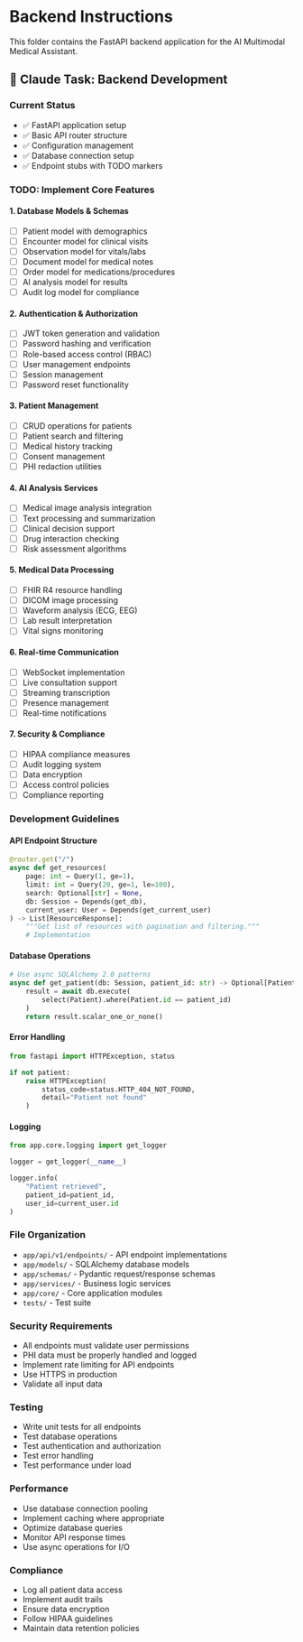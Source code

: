 # Backend Instructions

This folder contains the FastAPI backend application for the AI Multimodal Medical Assistant.

## 🎯 Claude Task: Backend Development

### Current Status
- ✅ FastAPI application setup
- ✅ Basic API router structure
- ✅ Configuration management
- ✅ Database connection setup
- ✅ Endpoint stubs with TODO markers

### TODO: Implement Core Features

#### 1. Database Models & Schemas
- [ ] Patient model with demographics
- [ ] Encounter model for clinical visits
- [ ] Observation model for vitals/labs
- [ ] Document model for medical notes
- [ ] Order model for medications/procedures
- [ ] AI analysis model for results
- [ ] Audit log model for compliance

#### 2. Authentication & Authorization
- [ ] JWT token generation and validation
- [ ] Password hashing and verification
- [ ] Role-based access control (RBAC)
- [ ] User management endpoints
- [ ] Session management
- [ ] Password reset functionality

#### 3. Patient Management
- [ ] CRUD operations for patients
- [ ] Patient search and filtering
- [ ] Medical history tracking
- [ ] Consent management
- [ ] PHI redaction utilities

#### 4. AI Analysis Services
- [ ] Medical image analysis integration
- [ ] Text processing and summarization
- [ ] Clinical decision support
- [ ] Drug interaction checking
- [ ] Risk assessment algorithms

#### 5. Medical Data Processing
- [ ] FHIR R4 resource handling
- [ ] DICOM image processing
- [ ] Waveform analysis (ECG, EEG)
- [ ] Lab result interpretation
- [ ] Vital signs monitoring

#### 6. Real-time Communication
- [ ] WebSocket implementation
- [ ] Live consultation support
- [ ] Streaming transcription
- [ ] Presence management
- [ ] Real-time notifications

#### 7. Security & Compliance
- [ ] HIPAA compliance measures
- [ ] Audit logging system
- [ ] Data encryption
- [ ] Access control policies
- [ ] Compliance reporting

### Development Guidelines

#### API Endpoint Structure
```python
@router.get("/")
async def get_resources(
    page: int = Query(1, ge=1),
    limit: int = Query(20, ge=1, le=100),
    search: Optional[str] = None,
    db: Session = Depends(get_db),
    current_user: User = Depends(get_current_user)
) -> List[ResourceResponse]:
    """Get list of resources with pagination and filtering."""
    # Implementation
```

#### Database Operations
```python
# Use async SQLAlchemy 2.0 patterns
async def get_patient(db: Session, patient_id: str) -> Optional[Patient]:
    result = await db.execute(
        select(Patient).where(Patient.id == patient_id)
    )
    return result.scalar_one_or_none()
```

#### Error Handling
```python
from fastapi import HTTPException, status

if not patient:
    raise HTTPException(
        status_code=status.HTTP_404_NOT_FOUND,
        detail="Patient not found"
    )
```

#### Logging
```python
from app.core.logging import get_logger

logger = get_logger(__name__)

logger.info(
    "Patient retrieved",
    patient_id=patient_id,
    user_id=current_user.id
)
```

### File Organization
- `app/api/v1/endpoints/` - API endpoint implementations
- `app/models/` - SQLAlchemy database models
- `app/schemas/` - Pydantic request/response schemas
- `app/services/` - Business logic services
- `app/core/` - Core application modules
- `tests/` - Test suite

### Security Requirements
- All endpoints must validate user permissions
- PHI data must be properly handled and logged
- Implement rate limiting for API endpoints
- Use HTTPS in production
- Validate all input data

### Testing
- Write unit tests for all endpoints
- Test database operations
- Test authentication and authorization
- Test error handling
- Test performance under load

### Performance
- Use database connection pooling
- Implement caching where appropriate
- Optimize database queries
- Monitor API response times
- Use async operations for I/O

### Compliance
- Log all patient data access
- Implement audit trails
- Ensure data encryption
- Follow HIPAA guidelines
- Maintain data retention policies
